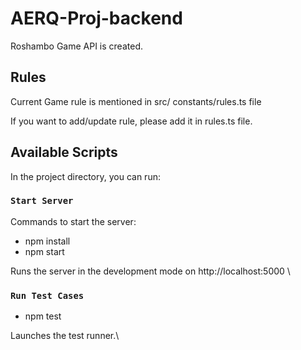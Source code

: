 # AERQ-Proj-backend

Roshambo Game API is created.

## Rules

Current Game rule is mentioned in src/ constants/rules.ts file

If you want to add/update rule, please add it in rules.ts file.

## Available Scripts

In the project directory, you can run:

### `Start Server`

Commands to start the server:

- npm install
- npm start

Runs the server in the development mode on http://localhost:5000 \

### `Run Test Cases`

- npm test

Launches the test runner.\
